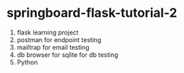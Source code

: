 # springboard-flask-tutorial-2
1. flask learning project
2. postman for endpoint testing
3. mailtrap for email testing
4. db browser for sqlite for db testing
5. Python
